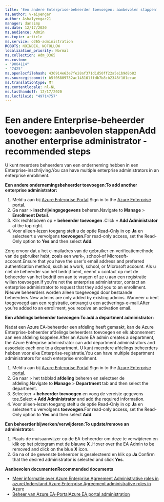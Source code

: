 ```yaml
---
title: 'Een andere Enterprise-beheerder toevoegen: aanbevolen stappen'
ms.author: v-aiyengar
author: AshaIyengar21
manager: dansimp
ms.date: 12/17/2020
ms.audience: Admin
ms.topic: article
ms.service: o365-administration
ROBOTS: NOINDEX, NOFOLLOW
localization_priority: Normal
ms.collection: Adm_O365
ms.custom:
- "9004114"
- "7425"
ms.openlocfilehash: 436914e63e7fe28af371d1d50ff22a5e1b9d8b82
ms.sourcegitcommit: b5f05809732ac148161ffdb7b8cb2348f101ecae
ms.translationtype: MT
ms.contentlocale: nl-NL
ms.lasthandoff: 12/17/2020
ms.locfileid: "49714757"
---
```

# <a name="add-another-enterprise-administrator---recommended-steps"></a><span data-ttu-id="5bf93-102">Een andere Enterprise-beheerder toevoegen: aanbevolen stappen</span><span class="sxs-lookup"><span data-stu-id="5bf93-102">Add another enterprise administrator - recommended steps</span></span>

<span data-ttu-id="5bf93-103">U kunt meerdere beheerders van een onderneming hebben in een Enterprise-inschrijving.</span><span class="sxs-lookup"><span data-stu-id="5bf93-103">You can have multiple enterprise administrators in an enterprise enrollment.</span></span>

<span data-ttu-id="5bf93-104">**Een andere ondernemingsbeheerder toevoegen:**</span><span class="sxs-lookup"><span data-stu-id="5bf93-104">**To add another enterprise administrator:**</span></span>

1. <span data-ttu-id="5bf93-105">Meld u aan bij [Azure Enterprise Portal](https://ea.azure.com/).</span><span class="sxs-lookup"><span data-stu-id="5bf93-105">Sign in to the [Azure Enterprise portal](https://ea.azure.com/).</span></span>
1. <span data-ttu-id="5bf93-106">Ga naar   >  **inschrijvingsgegevens** beheren.</span><span class="sxs-lookup"><span data-stu-id="5bf93-106">Navigate to **Manage** > **Enrollment Detail**.</span></span>
1. <span data-ttu-id="5bf93-107">Klik rechtsboven op **+ beheerder toevoegen** .</span><span class="sxs-lookup"><span data-stu-id="5bf93-107">Click **+ Add Administrator** at the top right.</span></span>
1. <span data-ttu-id="5bf93-108">Voor alleen-lezen toegang stelt u de optie Read-Only in op **Ja** en selecteert u vervolgens **toevoegen**.</span><span class="sxs-lookup"><span data-stu-id="5bf93-108">For read-only access, set the Read-Only option to **Yes** and then select **Add**.</span></span>

<span data-ttu-id="5bf93-109">Zorg ervoor dat u het e-mailadres van de gebruiker en verificatiemethode van de gebruiker hebt, zoals een werk-, school-of Microsoft-account.</span><span class="sxs-lookup"><span data-stu-id="5bf93-109">Ensure that you have the user's email address and preferred authentication method, such as a work, school, or Microsoft account.</span></span> <span data-ttu-id="5bf93-110">Als u niet de beheerder van het bedrijf bent, neemt u contact op met de beheerder van het bedrijf om aan te vragen of ze u aan een registratie willen toevoegen.</span><span class="sxs-lookup"><span data-stu-id="5bf93-110">If you're not the enterprise administrator, contact an enterprise administrator to request that they add you to an enrollment.</span></span> <span data-ttu-id="5bf93-111">Nieuwe beheerders worden alleen toegevoegd door bestaande beheerders.</span><span class="sxs-lookup"><span data-stu-id="5bf93-111">New admins are only added by existing admins.</span></span> <span data-ttu-id="5bf93-112">Wanneer u bent toegevoegd aan een registratie, ontvangt u een activerings-e-mail.</span><span class="sxs-lookup"><span data-stu-id="5bf93-112">After you're added to an enrollment, you receive an activation email.</span></span>

<span data-ttu-id="5bf93-113">**Een afdelings beheerder toevoegen:**</span><span class="sxs-lookup"><span data-stu-id="5bf93-113">**To add a department administrator:**</span></span>

<span data-ttu-id="5bf93-114">Nadat een Azure EA-beheerder een afdeling heeft gemaakt, kan de Azure Enterprise-beheerder afdelings beheerders toevoegen en elk abonnement aan een afdeling koppelen.</span><span class="sxs-lookup"><span data-stu-id="5bf93-114">After an Azure EA admin creates a department, the Azure Enterprise administrator can add department administrators and associate each one to a department.</span></span> <span data-ttu-id="5bf93-115">U kunt meerdere afdelings beheerders hebben voor elke Enterprise-registratie.</span><span class="sxs-lookup"><span data-stu-id="5bf93-115">You can have multiple department administrators for each enterprise enrollment.</span></span>

1. <span data-ttu-id="5bf93-116">Meld u aan bij [Azure Enterprise Portal](https://ea.azure.com/).</span><span class="sxs-lookup"><span data-stu-id="5bf93-116">Sign in to the [Azure Enterprise portal](https://ea.azure.com/).</span></span>
1. <span data-ttu-id="5bf93-117">Ga naar   >  het tabblad **afdeling** beheren en selecteer de afdeling.</span><span class="sxs-lookup"><span data-stu-id="5bf93-117">Navigate to **Manage** > **Department** tab and then select the department.</span></span>
1. <span data-ttu-id="5bf93-118">Selecteer **+ beheerder toevoegen** en voeg de vereiste gegevens toe.</span><span class="sxs-lookup"><span data-stu-id="5bf93-118">Select **+ Add Administrator** and add the required information.</span></span>
1. <span data-ttu-id="5bf93-119">Voor alleen-lezen toegang stelt u de optie Read-Only in op **Ja** en selecteert u vervolgens **toevoegen**.</span><span class="sxs-lookup"><span data-stu-id="5bf93-119">For read-only access, set the Read-Only option to **Yes** and then select **Add**.</span></span>

<span data-ttu-id="5bf93-120">**Een beheerder bijwerken/verwijderen:**</span><span class="sxs-lookup"><span data-stu-id="5bf93-120">**To update/remove an administrator:**</span></span>

1. <span data-ttu-id="5bf93-121">Plaats de muisaanwijzer op de EA-beheerder om deze te verwijderen en klik op het pictogram met de blauwe **X** .</span><span class="sxs-lookup"><span data-stu-id="5bf93-121">Hover over the EA Admin to be removed and click on the blue **X** icon.</span></span>
1. <span data-ttu-id="5bf93-122">Ga na of de gewenste beheerder is geselecteerd en klik op **Ja**.</span><span class="sxs-lookup"><span data-stu-id="5bf93-122">Confirm that the desired administrator is selected and click **Yes**.</span></span>

<span data-ttu-id="5bf93-123">**Aanbevolen documenten**</span><span class="sxs-lookup"><span data-stu-id="5bf93-123">**Recommended documents**</span></span>

- [<span data-ttu-id="5bf93-124">Meer informatie over Azure Enterprise Agreement Administrative roles in azure</span><span class="sxs-lookup"><span data-stu-id="5bf93-124">Understand Azure Enterprise Agreement administrative roles in Azure</span></span>](https://docs.microsoft.com/azure/billing/billing-understand-ea-roles)
- [<span data-ttu-id="5bf93-125">Beheer van Azure EA-Portal</span><span class="sxs-lookup"><span data-stu-id="5bf93-125">Azure EA portal administration</span></span>](https://docs.microsoft.com/azure/billing/billing-ea-portal-administration)

